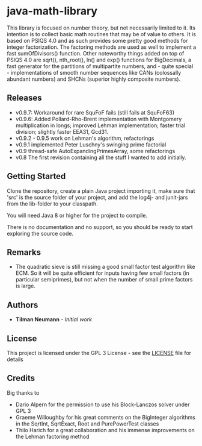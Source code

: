 # java-math-library

This library is focused on number theory, but not necessarily limited to it.
Its intention is to collect basic math routines that may be of value to others.
It is based on PSIQS 4.0 and as such provides some pretty good methods for integer factorization. 
The factoring methods are used as well to implement a fast sumOfDivisors() function.
Other noteworthy things added on top of PSIQS 4.0 are sqrt(), nth_root(), ln() and exp() functions for BigDecimals,
a fast generator for the partitions of multipartite numbers, and - quite special -
implementations of smooth number sequences like CANs (colossally abundant numbers) and SHCNs (superior highly composite numbers).


## Releases

* v0.9.7: Workaround for rare SquFoF fails (still fails at SquFoF63)
* v0.9.6: 	Added Pollard-Rho-Brent implementation with Montgomery multiplication in longs;
			improved Lehman implementation;
			faster trial division;
			slightly faster EEA31, Gcd31.
* v0.9.2 - 0.9.5 work on Lehman's algorithm, refactorings
* v0.9.1 implemented Peter Luschny's swinging prime factorial
* v0.9 thread-safe AutoExpandingPrimesArray, some refactorings
* v0.8 The first revision containing all the stuff I wanted to add initially.


## Getting Started

Clone the repository, create a plain Java project importing it, make sure that 'src' is the source folder of your project, and add the log4j- and junit-jars from the lib-folder to your classpath. 

You will need Java 8 or higher for the project to compile.

There is no documentation and no support, so you should be ready to start exploring the source code.


## Remarks

* The quadratic sieve is still missing a good small factor test algorithm like ECM.
So it will be quite efficient for inputs having few small factors (in particular semiprimes),
but not when the number of small prime factors is large.


## Authors

* **Tilman Neumann** - *Initial work*


## License

This project is licensed under the GPL 3 License - see the [LICENSE](LICENSE) file for details


## Credits

Big thanks to
* Dario Alpern for the permission to use his Block-Lanczos solver under GPL 3
* Graeme Willoughby for his great comments on the BigInteger algorithms in the SqrtInt, SqrtExact, Root and PurePowerTest classes
* Thilo Harich for a great collaboration and his immense improvements on the Lehman factoring method

